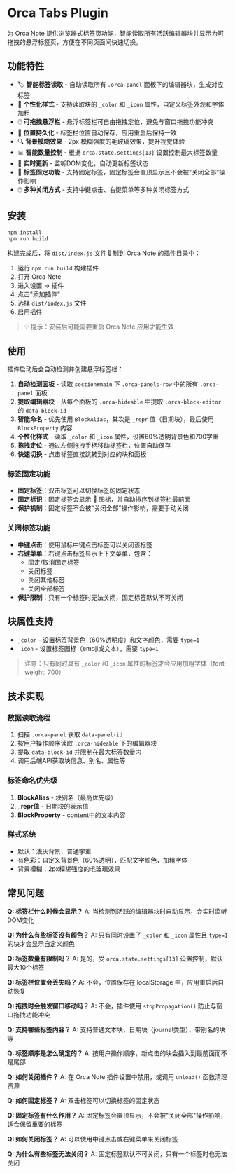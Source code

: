 # Orca Tabs Plugin

为 Orca Note 提供浏览器式标签页功能，智能读取所有活跃编辑器块并显示为可拖拽的悬浮标签页，方便在不同页面间快速切换。

## 功能特性

- 🏷️ **智能标签读取** - 自动读取所有 `.orca-panel` 面板下的编辑器块，生成对应标签
- 🎨 **个性化样式** - 支持读取块的 `_color` 和 `_icon` 属性，自定义标签外观和字体加粗
- 🖱️ **可拖拽悬浮栏** - 悬浮标签栏可自由拖拽定位，避免与窗口拖拽功能冲突
- 💾 **位置持久化** - 标签栏位置自动保存，应用重启后保持一致
- 🔍 **背景模糊效果** - 2px 模糊强度的毛玻璃效果，提升视觉体验
- 📊 **智能数量控制** - 根据 `orca.state.settings[13]` 设置控制最大标签数量
- 🔄 **实时更新** - 监听DOM变化，自动更新标签状态
- 📌 **标签固定功能** - 支持固定标签，固定标签会置顶显示且不会被"关闭全部"操作影响
- 🖱️ **多种关闭方式** - 支持中键点击、右键菜单等多种关闭标签方式

## 安装

```bash
npm install
npm run build
```

构建完成后，将 `dist/index.js` 文件复制到 Orca Note 的插件目录中：

1. 运行 `npm run build` 构建插件
2. 打开 Orca Note
3. 进入设置 → 插件
4. 点击"添加插件"
5. 选择 `dist/index.js` 文件
6. 启用插件

> 💡 提示：安装后可能需要重启 Orca Note 应用才能生效


## 使用

插件启动后会自动检测并创建悬浮标签栏：

1. **自动检测面板** - 读取 `section#main` 下 `.orca-panels-row` 中的所有 `.orca-panel` 面板
2. **提取编辑器块** - 从每个面板的 `.orca-hideable` 中提取 `.orca-block-editor` 的 `data-block-id`
3. **智能命名** - 优先使用 `BlockAlias`，其次是 `_repr` 值（日期块），最后使用 `BlockProperty` 内容
4. **个性化样式** - 读取 `_color` 和 `_icon` 属性，设置60%透明背景色和700字重
5. **拖拽定位** - 通过左侧拖拽手柄移动标签栏，位置自动保存
6. **快速切换** - 点击标签直接跳转到对应的块和面板

### 标签固定功能

- **固定标签**：双击标签可以切换标签的固定状态
- **固定标识**：固定标签会显示 📌 图标，并自动排序到标签栏最前面
- **保护机制**：固定标签不会被"关闭全部"操作影响，需要手动关闭

### 关闭标签功能

- **中键点击**：使用鼠标中键点击标签可以关闭该标签
- **右键菜单**：右键点击标签显示上下文菜单，包含：
  - 固定/取消固定标签
  - 关闭标签
  - 关闭其他标签
  - 关闭全部标签
- **保护限制**：只有一个标签时无法关闭，固定标签默认不可关闭

## 块属性支持

- `_color` - 设置标签背景色（60%透明度）和文字颜色，需要 `type=1`
- `_icon` - 设置标签图标（emoji或文本），需要 `type=1`

> 注意：只有同时具有 `_color` 和 `_icon` 属性的标签才会应用加粗字体（font-weight: 700）

## 技术实现

### 数据读取流程
1. 扫描 `.orca-panel` 获取 `data-panel-id`
2. 按用户操作顺序读取 `.orca-hideable` 下的编辑器块
3. 提取 `data-block-id` 并限制在最大标签数量内
4. 调用后端API获取块信息、别名、属性等

### 标签命名优先级
1. **BlockAlias** - 块别名（最高优先级）
2. **_repr值** - 日期块的表示值
3. **BlockProperty** - content中的文本内容

### 样式系统
- 默认：浅灰背景，普通字重
- 有色彩：自定义背景色（60%透明），匹配文字颜色，加粗字体
- 背景模糊：2px模糊强度的毛玻璃效果


## 常见问题

**Q: 标签栏什么时候会显示？**
A: 当检测到活跃的编辑器块时自动显示，会实时监听DOM变化

**Q: 为什么有些标签没有颜色？**
A: 只有同时设置了 `_color` 和 `_icon` 属性且 `type=1` 的块才会显示自定义颜色

**Q: 标签数量有限制吗？**
A: 是的，受 `orca.state.settings[13]` 设置控制，默认最大10个标签

**Q: 标签栏位置会丢失吗？**
A: 不会，位置保存在 localStorage 中，应用重启后自动恢复

**Q: 拖拽时会触发窗口移动吗？**
A: 不会，插件使用 `stopPropagation()` 防止与窗口拖拽功能冲突

**Q: 支持哪些标签内容？**
A: 支持普通文本块、日期块（journal类型）、带别名的块等

**Q: 标签顺序是怎么确定的？**
A: 按用户操作顺序，新点击的块会插入到最前面而不是尾部

**Q: 如何关闭插件？**
A: 在 Orca Note 插件设置中禁用，或调用 `unload()` 函数清理资源

**Q: 如何固定标签？**
A: 双击标签可以切换标签的固定状态

**Q: 固定标签有什么作用？**
A: 固定标签会置顶显示，不会被"关闭全部"操作影响，适合保留重要的标签

**Q: 如何关闭标签？**
A: 可以使用中键点击或右键菜单来关闭标签

**Q: 为什么有些标签无法关闭？**
A: 固定标签默认不可关闭，只有一个标签时也无法关闭



